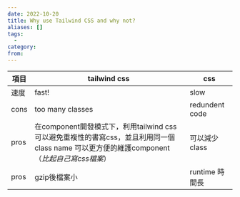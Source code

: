 ```yaml
---
date: 2022-10-20
title: Why use Tailwind CSS and why not?
aliases: []
tags:
  - 
category: 
from: 
---
```

項目|tailwind css | css
------------ | ------------ | ------------
速度|fast!|slow
cons|too many classes|redundent code
pros |在component開發模式下，利用tailwind css可以避免重複性的書寫css，並且利用同一個class name 可以更方便的維護component（*比起自己寫css檔案*）|可以減少class 
pros|gzip後檔案小|runtime 時間長

